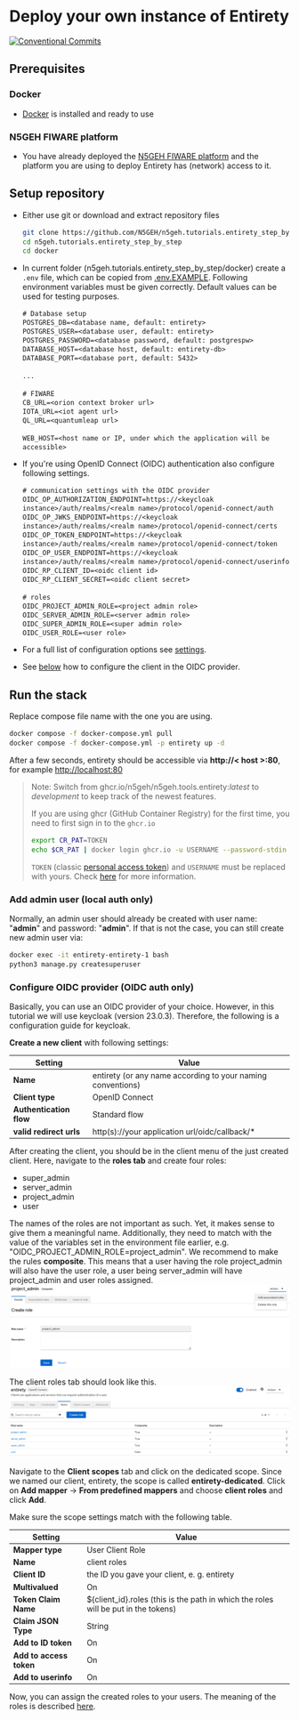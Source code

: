 # Deploy your own instance of Entirety

[![Conventional Commits](https://img.shields.io/badge/Conventional%20Commits-1.0.0-yellow.svg)](https://conventionalcommits.org)

## Prerequisites

### Docker

* [Docker](https://docs.docker.com/engine/install/) is installed and ready to use

### N5GEH FIWARE platform

* You have already deployed the [N5GEH FIWARE platform](https://github.com/N5GEH/n5geh.platform) and the platform you
  are using to deploy Entirety has (network) access to it.

## Setup repository

* Either use git or download and extract repository files
  ```bash
  git clone https://github.com/N5GEH/n5geh.tutorials.entirety_step_by_step.git
  cd n5geh.tutorials.entirety_step_by_step
  cd docker
  ```
* In current folder (n5geh.tutorials.entirety_step_by_step/docker) create a `.env` file, which can be copied from [.env.EXAMPLE](./docker/.env.EXAMPLE). Following environment variables must be given correctly. Default values can be used for testing purposes.
  ```shell
  # Database setup
  POSTGRES_DB=<database name, default: entirety>
  POSTGRES_USER=<database user, default: entirety>
  POSTGRES_PASSWORD=<database password, default: postgrespw>
  DATABASE_HOST=<database host, default: entirety-db>
  DATABASE_PORT=<database port, default: 5432>

  ...

  # FIWARE
  CB_URL=<orion context broker url>
  IOTA_URL=<iot agent url>
  QL_URL=<quantumleap url>

  WEB_HOST=<host name or IP, under which the application will be accessible>
  ```

* If you're using OpenID Connect (OIDC) authentication also configure following settings.

  ```shell
  # communication settings with the OIDC provider
  OIDC_OP_AUTHORIZATION_ENDPOINT=https://<keycloak instance>/auth/realms/<realm name>/protocol/openid-connect/auth
  OIDC_OP_JWKS_ENDPOINT=https://<keycloak instance>/auth/realms/<realm name>/protocol/openid-connect/certs
  OIDC_OP_TOKEN_ENDPOINT=https://<keycloak instance>/auth/realms/<realm name>/protocol/openid-connect/token
  OIDC_OP_USER_ENDPOINT=https://<keycloak instance>/auth/realms/<realm name>/protocol/openid-connect/userinfo
  OIDC_RP_CLIENT_ID=<oidc client id>
  OIDC_RP_CLIENT_SECRET=<oidc client secret>

  # roles
  OIDC_PROJECT_ADMIN_ROLE=<project admin role>
  OIDC_SERVER_ADMIN_ROLE=<server admin role>
  OIDC_SUPER_ADMIN_ROLE=<super admin role>
  OIDC_USER_ROLE=<user role>
  ```

* For a full list of configuration options
  see [settings](https://github.com/N5GEH/n5geh.tools.entirety/blob/development/docs/SETTINGS.md).
* See [below](#configure-oidc-provider-oidc-auth-only) how to configure the client in the OIDC provider.

## Run the stack

Replace compose file name with the one you are using.

```bash
docker compose -f docker-compose.yml pull
docker compose -f docker-compose.yml -p entirety up -d
```
After a few seconds, entirety should be accessible via **http://< host >:80**, for example [http://localhost:80](http://localhost:80)
> Note: Switch from ghcr.io/n5geh/n5geh.tools.entirety:*latest* to *development* to keep track of the newest features.
>
> If you are using ghcr (GitHub Container Registry) for the first time, you need to first sign in to the `ghcr.io`
> ```bash
> export CR_PAT=TOKEN
> echo $CR_PAT | docker login ghcr.io -u USERNAME --password-stdin
> ```
> `TOKEN` (classic [personal access token](https://docs.github.com/en/authentication/keeping-your-account-and-data-secure/managing-your-personal-access-tokens)) and `USERNAME` must be replaced with yours. Check [here](https://docs.github.com/en/packages/working-with-a-github-packages-registry/working-with-the-container-registry#authenticating-with-a-personal-access-token-classic) for more information.

### Add admin user (local auth only)

Normally, an admin user should already be created with user name: "**admin**" and password: "**admin**". If that is not the case, you can still create new admin user via:
```bash
docker exec -it entirety-entirety-1 bash
python3 manage.py createsuperuser
```

### Configure OIDC provider (OIDC auth only)

Basically, you can use an OIDC provider of your choice. However, in this tutorial we will use keycloak (version 23.0.3). Therefore, the
following is a configuration guide for keycloak.

**Create a new client** with following settings:

| Setting                   | Value                                                       |
|---------------------------|-------------------------------------------------------------|
| **Name**                  | entirety (or any name according to your naming conventions) |
| **Client type** | OpenID Connect  
| **Authentication flow** | Standard flow                                                          |
| **valid redirect urls**   | http(s)://your application url/oidc/callback/*              |

After creating the client, you should be in the client menu of the just created client. Here, navigate to the **roles tab** and create four roles:

* super_admin
* server_admin
* project_admin
* user

The names of the roles are not important as such. Yet, it makes sense to give them a meaningful name. Additionally, they need to match with the value of the variables set in the environment file earlier, e.g. "OIDC_PROJECT_ADMIN_ROLE=project_admin".
We recommend to make the rules **composite**. This means that a user having the role project_admin will also have the user role, a user being server_admin will have project_admin and user roles assigned. ![Create roles](/figures/roles-composite.png)

The client roles tab should look like this. ![Client role tab](/figures/roles-tab.PNG)

Navigate to the **Client scopes** tab and click on the dedicated scope. Since we named our client, entirety, the scope is called **entirety-dedicated**.
Click on **Add mapper** -> **From predefined mappers** and choose **client roles** and click **Add**.

Make sure the scope settings match with the following table.

| Setting                   | Value                                                       |
|---------------------------|-------------------------------------------------------------|
| **Mapper type**                  | User Client Role 
| **Name** | client roles  
| **Client ID** | the ID you gave your client, e. g. entirety
| **Multivalued** | On
| **Token Claim Name** | ${client_id}.roles (this is the path in which the roles will be put in the tokens)
| **Claim JSON Type** | String
| **Add to ID token** | On
| **Add to access token** | On
| **Add to userinfo** | On

Now, you can assign the created roles to your users. The meaning of the roles is described [here](https://github.com/N5GEH/n5geh.tools.entirety/blob/2705067e1ca8a3735b807c1d8170e0d7e67a7942/docs/SETTINGS.md).

